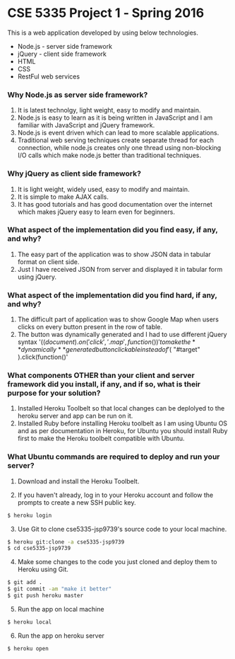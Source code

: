 # CSE 5335 Project 1 ‐ Spring 2016

This is a web application developed by using below technologies.

- Node.js - server side framework
- jQuery - client side framework
- HTML 
- CSS
- RestFul web services

### Why Node.js as server side framework?

1. It is latest technolgy, light weight, easy to modify and maintain.
2. Node.js is easy to learn as it is being written in JavaScript and I am familiar with JavaScript and jQuery framework.
2. Node.js is event driven which can lead to more scalable applications.
3. Traditional web serving techniques create separate thread for each connection, while node.js creates only one thread using non-blocking I/O calls which make node.js better than traditional techniques.

### Why jQuery as client side framework?

1. It is light weight, widely used, easy to modify and maintain.
2. It is simple to make AJAX calls.
3. It has good tutorials and has good documentation over the internet which makes jQuery easy to learn even for beginners.

### What aspect of the implementation did you find easy, if any, and why?

1. The easy part of the application was to show JSON data in tabular format on client side.
2. Just I have received JSON from server and displayed it in tabular form using jQuery.

### What aspect of the implementation did you find hard, if any, and why? 

1. The difficult part of application was to show Google Map when users clicks on every button present in the row of table. 
2. The button was dynamically generated and I had to use different jQuery syntax '($(document).on( 'click','.map',function())' to make the **dynamically** generated button clickable instead of '$( "#target" ).click(function()'

### What components OTHER than your client and server framework did you install, if any, and if so, what is their purpose for your solution? 

1. Installed Heroku Toolbelt so that local changes can be deplolyed to the heroku server and app can be run on it.
2. Installed Ruby before installing Heroku toolbelt as I am using Ubuntu OS and as per documentation in Heroku, for Ubuntu you should install Ruby first to make the Heroku toolbelt compatible with Ubuntu.

### What Ubuntu commands are required to deploy and run your server?

1. Download and install the Heroku Toolbelt.

2. If you haven't already, log in to your Heroku account and follow the prompts to create a new SSH public key.

```sh
$ heroku login
```
3. Use Git to clone cse5335-jsp9739's source code to your local machine.

```sh
$ heroku git:clone -a cse5335-jsp9739
$ cd cse5335-jsp9739
```
4. Make some changes to the code you just cloned and deploy them to Heroku using Git.
```sh
$ git add .
$ git commit -am "make it better"
$ git push heroku master
```
5. Run the app on local machine
```sh
$ heroku local
```
6. Run the app on heroku server
```sh
$ heroku open
```
